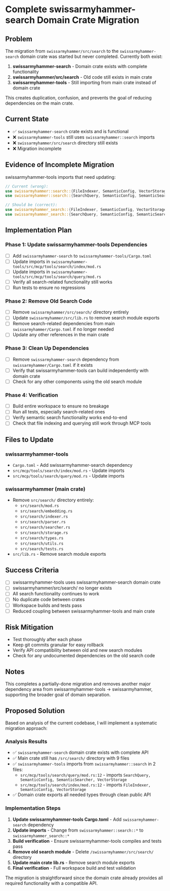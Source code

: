 # Complete swissarmyhammer-search Domain Crate Migration

## Problem
The migration from `swissarmyhammer/src/search` to the `swissarmyhammer-search` domain crate was started but never completed. Currently both exist:

1. **swissarmyhammer-search** - Domain crate exists with complete functionality
2. **swissarmyhammer/src/search** - Old code still exists in main crate  
3. **swissarmyhammer-tools** - Still importing from main crate instead of domain crate

This creates duplication, confusion, and prevents the goal of reducing dependencies on the main crate.

## Current State
- ✅ `swissarmyhammer-search` crate exists and is functional
- ❌ `swissarmyhammer-tools` still uses `swissarmyhammer::search` imports
- ❌ `swissarmyhammer/src/search` directory still exists
- ❌ Migration incomplete

## Evidence of Incomplete Migration
swissarmyhammer-tools imports that need updating:
```rust
// Current (wrong):
use swissarmyhammer::search::{FileIndexer, SemanticConfig, VectorStorage};
use swissarmyhammer::search::{SearchQuery, SemanticConfig, SemanticSearcher, VectorStorage};

// Should be (correct):
use swissarmyhammer_search::{FileIndexer, SemanticConfig, VectorStorage};
use swissarmyhammer_search::{SearchQuery, SemanticConfig, SemanticSearcher, VectorStorage};
```

## Implementation Plan

### Phase 1: Update swissarmyhammer-tools Dependencies
- [ ] Add `swissarmyhammer-search` to `swissarmyhammer-tools/Cargo.toml`
- [ ] Update imports in `swissarmyhammer-tools/src/mcp/tools/search/index/mod.rs`
- [ ] Update imports in `swissarmyhammer-tools/src/mcp/tools/search/query/mod.rs`
- [ ] Verify all search-related functionality still works
- [ ] Run tests to ensure no regressions

### Phase 2: Remove Old Search Code
- [ ] Remove `swissarmyhammer/src/search/` directory entirely
- [ ] Update `swissarmyhammer/src/lib.rs` to remove search module exports
- [ ] Remove search-related dependencies from main `swissarmyhammer/Cargo.toml` if no longer needed
- [ ] Update any other references in the main crate

### Phase 3: Clean Up Dependencies
- [ ] Remove `swissarmyhammer-search` dependency from `swissarmyhammer/Cargo.toml` if it exists
- [ ] Verify that swissarmyhammer-tools can build independently with domain crate
- [ ] Check for any other components using the old search module

### Phase 4: Verification
- [ ] Build entire workspace to ensure no breakage
- [ ] Run all tests, especially search-related ones
- [ ] Verify semantic search functionality works end-to-end
- [ ] Check that file indexing and querying still work through MCP tools

## Files to Update

### swissarmyhammer-tools
- `Cargo.toml` - Add swissarmyhammer-search dependency
- `src/mcp/tools/search/index/mod.rs` - Update imports
- `src/mcp/tools/search/query/mod.rs` - Update imports

### swissarmyhammer (main crate)
- Remove `src/search/` directory entirely:
  - `src/search/mod.rs`
  - `src/search/embedding.rs`
  - `src/search/indexer.rs`
  - `src/search/parser.rs`
  - `src/search/searcher.rs`
  - `src/search/storage.rs`
  - `src/search/types.rs`
  - `src/search/utils.rs`
  - `src/search/tests.rs`
- `src/lib.rs` - Remove search module exports

## Success Criteria
- [ ] swissarmyhammer-tools uses swissarmyhammer-search domain crate
- [ ] swissarmyhammer/src/search/ no longer exists
- [ ] All search functionality continues to work
- [ ] No duplicate code between crates
- [ ] Workspace builds and tests pass
- [ ] Reduced coupling between swissarmyhammer-tools and main crate

## Risk Mitigation
- Test thoroughly after each phase
- Keep git commits granular for easy rollback
- Verify API compatibility between old and new search modules
- Check for any undocumented dependencies on the old search code

## Notes
This completes a partially-done migration and removes another major dependency area from swissarmyhammer-tools → swissarmyhammer, supporting the broader goal of domain separation.

## Proposed Solution

Based on analysis of the current codebase, I will implement a systematic migration approach:

### Analysis Results
- ✅ `swissarmyhammer-search` domain crate exists with complete API
- ✅ Main crate still has `/src/search/` directory with 9 files 
- ✅ `swissarmyhammer-tools` imports from `swissarmyhammer::search` in 2 files:
  - `src/mcp/tools/search/query/mod.rs:12` - imports `SearchQuery, SemanticConfig, SemanticSearcher, VectorStorage`
  - `src/mcp/tools/search/index/mod.rs:12` - imports `FileIndexer, SemanticConfig, VectorStorage`
- ✅ Domain crate exports all needed types through clean public API

### Implementation Steps
1. **Update swissarmyhammer-tools Cargo.toml** - Add `swissarmyhammer-search` dependency
2. **Update imports** - Change from `swissarmyhammer::search::*` to `swissarmyhammer_search::*` 
3. **Build verification** - Ensure swissarmyhammer-tools compiles and tests pass
4. **Remove old search module** - Delete `/swissarmyhammer/src/search/` directory
5. **Update main crate lib.rs** - Remove search module exports
6. **Final verification** - Full workspace build and test validation

The migration is straightforward since the domain crate already provides all required functionality with a compatible API.